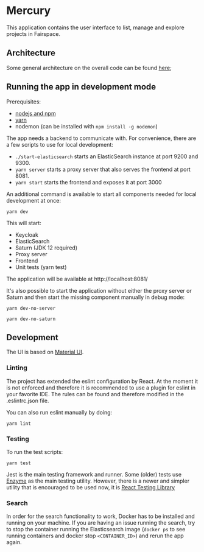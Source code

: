 # Mercury

This application contains the user interface to list, manage and 
explore projects in Fairspace.


## Architecture

Some general architecture on the overall code can be found [here](./architecture.md);


## Running the app in development mode

Prerequisites:

- [nodejs and npm](https://www.npmjs.com/get-npm)
- [yarn](https://yarnpkg.com/lang/en/)
- nodemon (can be installed with `npm install -g nodemon`)

The app needs a backend to communicate with. For convenience, there are a few scripts to use for local development:

- `./start-elasticsearch` starts an ElasticSearch instance at port 9200 and 9300.
- `yarn server` starts a proxy server that also serves the frontend at port 8081.
- `yarn start` starts the frontend and exposes it at port 3000

An additional command is available to start all components needed for local development at once:  
```
yarn dev
``` 

This will start:
- Keycloak
- ElasticSearch
- Saturn (JDK 12 required)
- Proxy server
- Frontend
- Unit tests (yarn test)

The application will be available at http://localhost:8081/

It's also possible to start the application without either the proxy server or Saturn and then start the missing component manually in debug mode:

`yarn dev-no-server`

`yarn dev-no-saturn`


## Development

The UI is based on [Material UI](https://material-ui.com/).

### Linting

The project has extended the eslint configuration by React. At the moment it is not enforced and therefore it is recommended to use a plugin for eslint in your favorite IDE. The rules can be found and therefore modified in the .eslintrc.json file.

You can also run eslint manually by doing:  
```
yarn lint
```

### Testing

To run the test scripts:  
```
yarn test
```

Jest is the main testing framework and runner. Some (older) tests use [Enzyme](https://airbnb.io/enzyme/) as the main testing utility. However, there is a newer and simpler utility that is encouraged to be used now, it is [React Testing Library](https://github.com/testing-library/react-testing-library) 


### Search

In order for the search functionality to work, Docker has to be installed and running on your machine.
If you are having an issue running the search, try to stop the container running the Elasticsearch image (`docker ps` to see running containers and docker stop `<CONTAINER_ID>`) and rerun the app again.
